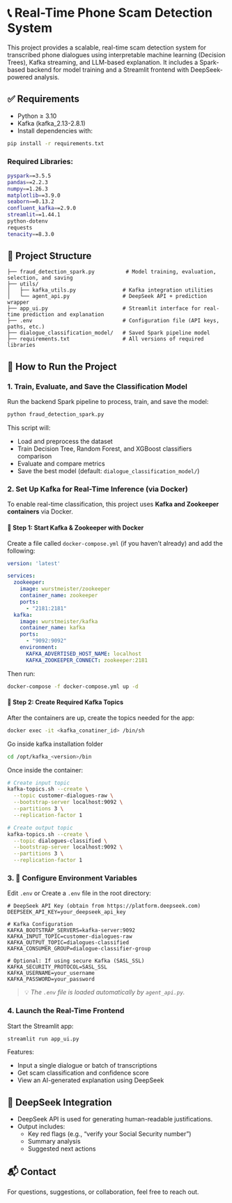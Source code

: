 # 📞 Real-Time Phone Scam Detection System

This project provides a scalable, real-time scam detection system for transcribed phone dialogues using interpretable machine learning (Decision Trees), Kafka streaming, and LLM-based explanation. It includes a Spark-based backend for model training and a Streamlit frontend with DeepSeek-powered analysis.

## ✅ Requirements

- Python ≥ 3.10
- Kafka (kafka_2.13-2.8.1)
- Install dependencies with:

```bash
pip install -r requirements.txt
```

### Required Libraries:
```bash
pyspark==3.5.5  
pandas==2.2.3  
numpy==1.26.3  
matplotlib==3.9.0  
seaborn==0.13.2  
confluent_kafka==2.9.0  
streamlit==1.44.1  
python-dotenv  
requests  
tenacity==8.3.0
```

## 📂 Project Structure

```
├── fraud_detection_spark.py          # Model training, evaluation, selection, and saving
├── utils/
│   ├── kafka_utils.py               # Kafka integration utilities
│   └── agent_api.py                 # DeepSeek API + prediction wrapper
├── app_ui.py                        # Streamlit interface for real-time prediction and explanation
├── .env                             # Configuration file (API keys, paths, etc.)
├── dialogue_classification_model/   # Saved Spark pipeline model
├── requirements.txt                 # All versions of required libraries
```

## 🚀 How to Run the Project

### 1. Train, Evaluate, and Save the Classification Model

Run the backend Spark pipeline to process, train, and save the model:

```bash
python fraud_detection_spark.py
```

This script will:
- Load and preprocess the dataset
- Train Decision Tree, Random Forest, and XGBoost classifiers comparison
- Evaluate and compare metrics
- Save the best model (default: `dialogue_classification_model/`)

### 2. Set Up Kafka for Real-Time Inference (via Docker)

To enable real-time classification, this project uses **Kafka and Zookeeper containers** via Docker.

#### 🐳 Step 1: Start Kafka & Zookeeper with Docker

Create a file called `docker-compose.yml` (if you haven’t already) and add the following:

```yaml
version: 'latest'

services:
  zookeeper:
    image: wurstmeister/zookeeper
    container_name: zookeeper
    ports:
      - "2181:2181"
  kafka:
    image: wurstmeister/kafka
    container_name: kafka
    ports:
      - "9092:9092"
    environment:
      KAFKA_ADVERTISED_HOST_NAME: localhost
      KAFKA_ZOOKEEPER_CONNECT: zookeeper:2181
```

Then run:

```bash
docker-compose -f docker-compose.yml up -d
```

#### 🧵 Step 2: Create Required Kafka Topics

After the containers are up, create the topics needed for the app:

```bash
docker exec -it <kafka_conatiner_id> /bin/sh
```

Go inside kafka installation folder
```bash
cd /opt/kafka_<version>/bin
```

Once inside the container:

```bash
# Create input topic
kafka-topics.sh --create \
  --topic customer-dialogues-raw \
  --bootstrap-server localhost:9092 \
  --partitions 3 \
  --replication-factor 1

# Create output topic
kafka-topics.sh --create \
  --topic dialogues-classified \
  --bootstrap-server localhost:9092 \
  --partitions 3 \
  --replication-factor 1
```


### 3. 🔐 Configure Environment Variables

Edit `.env` or Create a `.env` file in the root directory:

```
# DeepSeek API Key (obtain from https://platform.deepseek.com)
DEEPSEEK_API_KEY=your_deepseek_api_key

# Kafka Configuration
KAFKA_BOOTSTRAP_SERVERS=kafka-server:9092
KAFKA_INPUT_TOPIC=customer-dialogues-raw
KAFKA_OUTPUT_TOPIC=dialogues-classified
KAFKA_CONSUMER_GROUP=dialogue-classifier-group

# Optional: If using secure Kafka (SASL_SSL)
KAFKA_SECURITY_PROTOCOL=SASL_SSL
KAFKA_USERNAME=your_username
KAFKA_PASSWORD=your_password
```

> 💡 *The `.env` file is loaded automatically by `agent_api.py`.*

### 4. Launch the Real-Time Frontend

Start the Streamlit app:

```bash
streamlit run app_ui.py
```
Features:
- Input a single dialogue or batch of transcriptions
- Get scam classification and confidence score
- View an AI-generated explanation using DeepSeek

## 🧠 DeepSeek Integration

- DeepSeek API is used for generating human-readable justifications.
- Output includes:
  - Key red flags (e.g., “verify your Social Security number”)
  - Summary analysis
  - Suggested next actions

## 📬 Contact

For questions, suggestions, or collaboration, feel free to reach out. 
